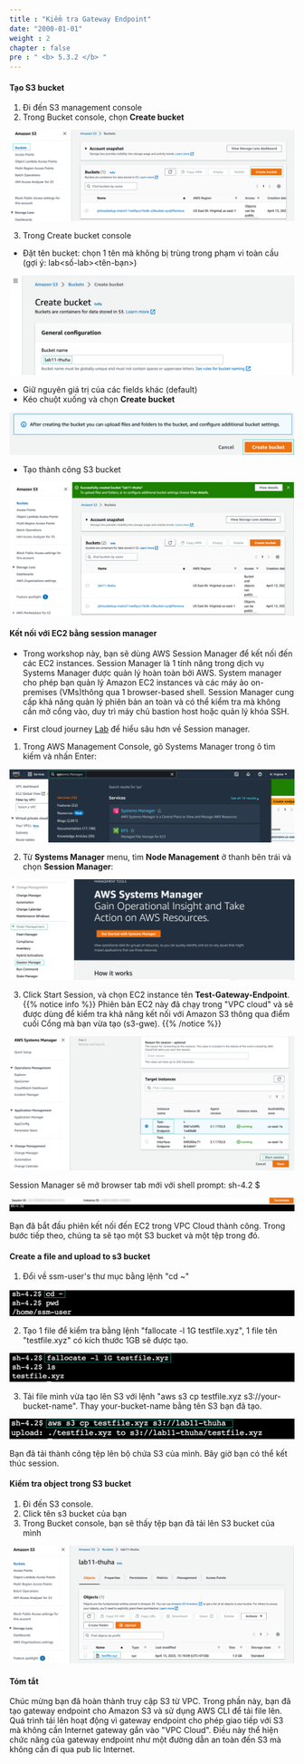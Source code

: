 ```yaml
---
title : "Kiểm tra Gateway Endpoint"
date: "2000-01-01"
weight : 2
chapter : false
pre : " <b> 5.3.2 </b> "
---
```


#### Tạo S3 bucket

1. Đi đến S3 management console
2. Trong Bucket console, chọn **Create bucket**

![Create bucket](/images/5-Workshop/5.3-S3-vpc/create-bucket.png)

3. Trong Create bucket console
+ Đặt tên bucket: chọn 1 tên mà không bị trùng trong phạm vi toàn cầu (gợi ý: lab\<số-lab\>\<tên-bạn\>)

![Bucket name](/images/5-Workshop/5.3-S3-vpc/bucket-name.png)


+ Giữ nguyên giá trị của các fields khác (default)
+ Kéo chuột xuống và chọn **Create bucket**

![Create](/images/5-Workshop/5.3-S3-vpc/create-button.png)    

+ Tạo thành công S3 bucket

![Success](/images/5-Workshop/5.3-S3-vpc/bucket-success.png)

#### Kết nối với EC2 bằng session manager

+ Trong workshop này, bạn sẽ dùng AWS Session Manager để kết nối đến các EC2 instances. Session Manager là 1 tính năng trong dịch vụ Systems Manager được quản lý hoàn toàn bởi AWS. System manager cho phép bạn quản lý Amazon EC2 instances và các máy ảo on-premises (VMs)thông qua 1 browser-based shell. Session Manager cung cấp khả năng quản lý phiên bản an toàn và có thể kiểm tra mà không cần mở cổng vào, duy trì máy chủ bastion host hoặc quản lý khóa SSH.

+ First cloud journey [Lab](https://000058.awsstudygroup.com/1-introduce/) để hiểu sâu hơn về Session manager.

1. Trong AWS Management Console, gõ Systems Manager trong ô tìm kiếm và nhấn Enter:

![system manager](/images/5-Workshop/5.3-S3-vpc/sm.png)

2. Từ **Systems Manager** menu, tìm **Node Management** ở thanh bên trái và chọn **Session Manager**:

![system manager](/images/5-Workshop/5.3-S3-vpc/sm1.png)

3. Click Start Session, và chọn EC2 instance tên **Test-Gateway-Endpoint**. 
{{% notice info %}}
Phiên bản EC2 này đã chạy trong "VPC cloud" và sẽ được dùng để kiểm tra khả năng kết nối với Amazon S3 thông qua điểm cuối Cổng mà bạn vừa tạo (s3-gwe). {{% /notice %}}

![Start session](/images/5-Workshop/5.3-S3-vpc/start-session.png)

Session Manager sẽ mở browser tab mới với shell prompt: sh-4.2 $

![Success](/images/5-Workshop/5.3-S3-vpc/start-session-success.png)

Bạn đã bắt đầu phiên kết nối đến EC2 trong VPC Cloud thành công. Trong bước tiếp theo, chúng ta sẽ tạo một  S3 bucket và một tệp trong đó.
#### Create a file and upload to s3 bucket

1. Đổi về ssm-user's thư mục bằng lệnh "cd ~" 

![Change user's dir](/images/5-Workshop/5.3-S3-vpc/cli1.png)

2. Tạo 1 file để kiểm tra bằng lệnh "fallocate -l 1G testfile.xyz", 1 file tên "testfile.xyz" có kích thước 1GB sẽ được tạo.

![Create file](/images/5-Workshop/5.3-S3-vpc/cli-file.png)

3. Tải file mình vừa tạo lên S3 với lệnh "aws s3 cp testfile.xyz s3://your-bucket-name". Thay your-bucket-name bằng tên S3 bạn đã tạo.

![Uploaded](/images/5-Workshop/5.3-S3-vpc/uploaded.png)

Bạn đã tải thành công tệp lên bộ chứa S3 của mình. Bây giờ bạn có thể kết thúc session.

#### Kiểm tra object trong S3 bucket

1. Đi đến S3 console.  
2. Click tên s3 bucket của bạn
3. Trong Bucket console, bạn sẽ thấy tệp bạn đã tải lên S3 bucket của mình

![Check S3](/images/5-Workshop/5.3-S3-vpc/check-s3-bucket.png)

#### Tóm tắt

Chúc mừng bạn đã hoàn thành truy cập S3 từ VPC. Trong phần này, bạn đã tạo gateway endpoint cho Amazon S3 và sử dụng AWS CLI để tải file lên. Quá trình tải lên hoạt động vì gateway endpoint cho phép giao tiếp với S3 mà không cần Internet gateway gắn vào "VPC Cloud". Điều này thể hiện chức năng của gateway endpoint như một đường dẫn an toàn đến S3 mà không cần đi qua pub    lic Internet.